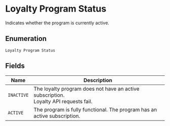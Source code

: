 
# Loyalty Program Status

Indicates whether the program is currently active.

## Enumeration

`Loyalty Program Status`

## Fields

| Name | Description |
|  --- | --- |
| `INACTIVE` | The loyalty program does not have an active subscription.<br>Loyalty API requests fail. |
| `ACTIVE` | The program is fully functional. The program has an active subscription. |

